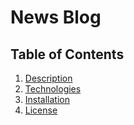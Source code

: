 # News Blog

## Table of Contents
  1. [Description](#description)
  2. [Technologies](#technologies)
  4. [Installation](#installation)
  5. [License](#license)
